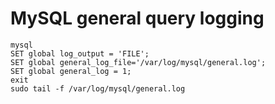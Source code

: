 MySQL general query logging
===========================

```
mysql
SET global log_output = 'FILE';
SET global general_log_file='/var/log/mysql/general.log';
SET global general_log = 1;
exit
sudo tail -f /var/log/mysql/general.log
```
